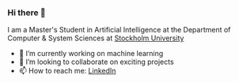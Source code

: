 ### Hi there 👋

<!--
**erfan-kanani/erfan-kanani** is a ✨ _special_ ✨ repository because its `README.md` (this file) appears on your GitHub profile.

Here are some ideas to get you started:


- 🔭 I’m currently working on ...
- 🌱 I’m currently learning ...
- 👯 I’m looking to collaborate on ...
- 🤔 I’m looking for help with ...
- 💬 Ask me about ...
- 📫 How to reach me: ...
- 😄 Pronouns: ...
- ⚡ Fun fact: ...
-->

I am a Master's Student in Artificial Intelligence at the Department of Computer & System Sciences at [Stockholm University](https://www.su.se/department-of-computer-and-systems-sciences/)
- 🔭 I’m currently working on machine learning
- 👯 I’m looking to collaborate on exciting projects
-  📫 How to reach me: [LinkedIn](https://www.linkedin.com/in/erfan-kanani-404130203/)
